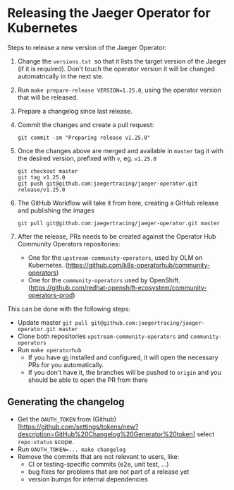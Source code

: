 # Releasing the Jaeger Operator for Kubernetes

Steps to release a new version of the Jaeger Operator:


1. Change the `versions.txt `so that it lists the target version of the Jaeger (if it is required). Don't touch the operator version it will be changed automatrically in the next ste.

2. Run `make prepare-release VERSION=1.25.0`, using the operator version that will be released.

3. Prepare a changelog since last release. 

4. Commit the changes and create a pull request:

   ```
   git commit -sm "Preparing release v1.25.0"
   ```

5. Once the changes above are merged and available in `master` tag it with the desired version, prefixed with `v`, eg. `v1.25.0`

    ```
    git checkout master
    git tag v1.25.0
    git push git@github.com:jaegertracing/jaeger-operator.git release/v1.25.0
    ```

6. The GitHub Workflow will take it from here, creating a GitHub release and publishing the images

    ```
    git pull git@github.com:jaegertracing/jaeger-operator.git master
    ```

7. After the release, PRs needs to be created against the Operator Hub Community Operators repositories:

    * One for the `upstream-community-operators`, used by OLM on Kubernetes. (https://github.com/k8s-operatorhub/community-operators)
    * One for the `community-operators` used by OpenShift. (https://github.com/redhat-openshift-ecosystem/community-operators-prod)

This can be done with the following steps:
- Update master `git pull git@github.com:jaegertracing/jaeger-operator.git master`
- Clone both repositories `upstream-community-operators` and `community-operators` 
- Run `make operatorhub`
  * If you have [`gh`](https://cli.github.com/) installed and configured, it will open the necessary PRs for you automatically.
  * If you don't have it, the branches will be pushed to `origin` and you should be able to open the PR from there

## Generating the changelog

- Get the `OAUTH_TOKEN` from (Github)[https://github.com/settings/tokens/new?description=GitHub%20Changelog%20Generator%20token] select `repo:status` scope.
- Run  `OAUTH_TOKEN=... make changelog`
- Remove the commits that are not relevant to users, like:
  * CI or testing-specific commits (e2e, unit test, ...)
  * bug fixes for problems that are not part of a release yet
  * version bumps for internal dependencies